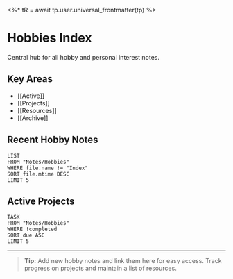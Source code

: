 <%* tR = await tp.user.universal_frontmatter(tp) %>
# Hobbies Index

Central hub for all hobby and personal interest notes.

## Key Areas
- [[Active]]
- [[Projects]]
- [[Resources]]
- [[Archive]]

## Recent Hobby Notes
```dataview
LIST
FROM "Notes/Hobbies"
WHERE file.name != "Index"
SORT file.mtime DESC
LIMIT 5
```

## Active Projects
```dataview
TASK
FROM "Notes/Hobbies"
WHERE !completed
SORT due ASC
LIMIT 5
```

---

> **Tip:** Add new hobby notes and link them here for easy access. Track progress on projects and maintain a list of resources. 